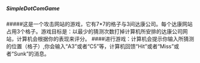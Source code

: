 ##### SimpleDotComGame
#####这是一个攻击网站的游戏，它有7*7的格子与3间达康公司。每个达康网站占用3个格子。游戏目标是：以最少的猜测次数打掉计算机所安排的达康公司网站，计算机会根据你的表现来评分。
####进行游戏：计算机会提示你输入所猜测的位置（格子）,你会输入“A3”或者“C5”等，计算机回馈“Hit”或者“Miss”或者“Sunk”的消息。

